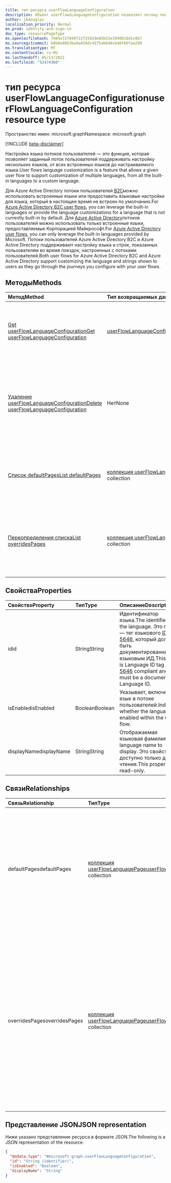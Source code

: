 ```yaml
---
title: тип ресурса userFlowLanguageConfiguration
description: Объект userFlowsLanguageConfiguration позволяет потоку пользователей поддерживать настройку нескольких языков.
author: jkdouglas
localization_priority: Normal
ms.prod: identity-and-sign-in
doc_type: resourcePageType
ms.openlocfilehash: 7945e31f699f22f25929e85b52e3990816d1c0b7
ms.sourcegitcommit: b8b0e88b3ba9a434dc45f5ab640cb46f66fae299
ms.translationtype: MT
ms.contentlocale: ru-RU
ms.lasthandoff: 05/13/2021
ms.locfileid: "52474360"
---
```

# <a name="userflowlanguageconfiguration-resource-type"></a><span data-ttu-id="c95ac-103">тип ресурса userFlowLanguageConfiguration</span><span class="sxs-lookup"><span data-stu-id="c95ac-103">userFlowLanguageConfiguration resource type</span></span>

<span data-ttu-id="c95ac-104">Пространство имен: microsoft.graph</span><span class="sxs-lookup"><span data-stu-id="c95ac-104">Namespace: microsoft.graph</span></span>

[!INCLUDE [beta-disclaimer](../../includes/beta-disclaimer.md)]

<span data-ttu-id="c95ac-105">Настройка языка потоков пользователей — это функция, которая позволяет заданный поток пользователей поддерживать настройку нескольких языков, от всех встроенных языков до настраиваемого языка.</span><span class="sxs-lookup"><span data-stu-id="c95ac-105">User flows language customization is a feature that allows a given user flow to support customization of multiple languages, from all the built-in languages to a custom language.</span></span>

<span data-ttu-id="c95ac-106">Для Azure Active Directory потоки пользователей [B2C](https://docs.microsoft.com/azure/active-directory-b2c/user-flow-language-customization#supported-languages)можно использовать встроенные языки или предоставить языковые настройки для языка, который в настоящее время не встроен по умолчанию.</span><span class="sxs-lookup"><span data-stu-id="c95ac-106">For [Azure Active Directory B2C user flows](https://docs.microsoft.com/azure/active-directory-b2c/user-flow-language-customization#supported-languages), you can leverage the built-in languages or provide the language customizations for a language that is not currently built-in by default.</span></span> <span data-ttu-id="c95ac-107">Для [Azure Active Directory](https://docs.microsoft.com/azure/active-directory/external-identities/user-flow-customize-language)потоков пользователей можно использовать только встроенные языки, предоставляемые Корпорацией Майкрософт.</span><span class="sxs-lookup"><span data-stu-id="c95ac-107">For [Azure Active Directory user flows](https://docs.microsoft.com/azure/active-directory/external-identities/user-flow-customize-language), you can only leverage the built-in languages provided by Microsoft.</span></span> <span data-ttu-id="c95ac-108">Потоки пользователей Azure Active Directory B2C и Azure Active Directory поддерживают настройку языка и строк, показанных пользователям во время поездок, настроенных с потоками пользователей.</span><span class="sxs-lookup"><span data-stu-id="c95ac-108">Both user flows for Azure Active Directory B2C and Azure Active Directory support customizing the language and strings shown to users as they go through the journeys you configure with your user flows.</span></span>

## <a name="methods"></a><span data-ttu-id="c95ac-109">Методы</span><span class="sxs-lookup"><span data-stu-id="c95ac-109">Methods</span></span>

|<span data-ttu-id="c95ac-110">Метод</span><span class="sxs-lookup"><span data-stu-id="c95ac-110">Method</span></span>|<span data-ttu-id="c95ac-111">Тип возвращаемых данных</span><span class="sxs-lookup"><span data-stu-id="c95ac-111">Return type</span></span>|<span data-ttu-id="c95ac-112">Описание</span><span class="sxs-lookup"><span data-stu-id="c95ac-112">Description</span></span>|
|:---|:---|:---|
|[<span data-ttu-id="c95ac-113">Get userFlowLanguageConfiguration</span><span class="sxs-lookup"><span data-stu-id="c95ac-113">Get userFlowLanguageConfiguration</span></span>](../api/userflowlanguageconfiguration-get.md)|[<span data-ttu-id="c95ac-114">userFlowLanguageConfiguration</span><span class="sxs-lookup"><span data-stu-id="c95ac-114">userFlowLanguageConfiguration</span></span>](../resources/userflowlanguageconfiguration.md)|<span data-ttu-id="c95ac-115">Ознакомьтесь с свойствами и отношениями [объекта userFlowLanguageConfiguration.](../resources/userflowlanguageconfiguration.md)</span><span class="sxs-lookup"><span data-stu-id="c95ac-115">Read the properties and relationships of a [userFlowLanguageConfiguration](../resources/userflowlanguageconfiguration.md) object.</span></span> <span data-ttu-id="c95ac-116">Эти объекты представляют язык, доступный в потоке пользователей.</span><span class="sxs-lookup"><span data-stu-id="c95ac-116">These objects represent a language available in a user flow.</span></span>|
|[<span data-ttu-id="c95ac-117">Удаление userFlowLanguageConfiguration</span><span class="sxs-lookup"><span data-stu-id="c95ac-117">Delete userFlowLanguageConfiguration</span></span>](../api/userflowlanguageconfiguration-delete.md)|<span data-ttu-id="c95ac-118">Нет</span><span class="sxs-lookup"><span data-stu-id="c95ac-118">None</span></span>|<span data-ttu-id="c95ac-119">Удаляет настраиваемый [объект userFlowLanguageConfiguration.](../resources/userflowlanguageconfiguration.md)</span><span class="sxs-lookup"><span data-stu-id="c95ac-119">Deletes a custom [userFlowLanguageConfiguration](../resources/userflowlanguageconfiguration.md) object.</span></span> <span data-ttu-id="c95ac-120">Эти объекты представляют язык, доступный в потоке пользователей, и из потока пользователей Azure AD B2C можно удалить только настраиваемый язык.</span><span class="sxs-lookup"><span data-stu-id="c95ac-120">These objects represent a language available in a user flow and only a custom language can be deleted from an Azure AD B2C user flow.</span></span>|
|[<span data-ttu-id="c95ac-121">Список defaultPages</span><span class="sxs-lookup"><span data-stu-id="c95ac-121">List defaultPages</span></span>](../api/userflowlanguageconfiguration-list-defaultpages.md)|<span data-ttu-id="c95ac-122">[коллекция userFlowLanguagePage](../resources/userflowlanguagepage.md)</span><span class="sxs-lookup"><span data-stu-id="c95ac-122">[userFlowLanguagePage](../resources/userflowlanguagepage.md) collection</span></span>|<span data-ttu-id="c95ac-123">Получите ресурсы userFlowLanguagePage из свойства навигации defaultPages.</span><span class="sxs-lookup"><span data-stu-id="c95ac-123">Get the userFlowLanguagePage resources from the defaultPages navigation property.</span></span> <span data-ttu-id="c95ac-124">Представляет путь пользователя по умолчанию в потоке пользователей.</span><span class="sxs-lookup"><span data-stu-id="c95ac-124">Represents the default user journey in a user flow.</span></span>|
|[<span data-ttu-id="c95ac-125">Переопределения списка</span><span class="sxs-lookup"><span data-stu-id="c95ac-125">List overridesPages</span></span>](../api/userflowlanguageconfiguration-list-overridespages.md)|<span data-ttu-id="c95ac-126">[коллекция userFlowLanguagePage](../resources/userflowlanguagepage.md)</span><span class="sxs-lookup"><span data-stu-id="c95ac-126">[userFlowLanguagePage](../resources/userflowlanguagepage.md) collection</span></span>|<span data-ttu-id="c95ac-127">Получите ресурсы userFlowLanguagePage из свойства навигации overridesPages.</span><span class="sxs-lookup"><span data-stu-id="c95ac-127">Get the userFlowLanguagePage resources from the overridesPages navigation property.</span></span> <span data-ttu-id="c95ac-128">Представляет настраиваемый интерфейс для пользовательского путешествия в потоке пользователей.</span><span class="sxs-lookup"><span data-stu-id="c95ac-128">Represents a custom experience for a user journey in a user flow.</span></span>|

## <a name="properties"></a><span data-ttu-id="c95ac-129">Свойства</span><span class="sxs-lookup"><span data-stu-id="c95ac-129">Properties</span></span>

|<span data-ttu-id="c95ac-130">Свойство</span><span class="sxs-lookup"><span data-stu-id="c95ac-130">Property</span></span>|<span data-ttu-id="c95ac-131">Тип</span><span class="sxs-lookup"><span data-stu-id="c95ac-131">Type</span></span>|<span data-ttu-id="c95ac-132">Описание</span><span class="sxs-lookup"><span data-stu-id="c95ac-132">Description</span></span>|
|:---|:---|:---|
|<span data-ttu-id="c95ac-133">id</span><span class="sxs-lookup"><span data-stu-id="c95ac-133">id</span></span>|<span data-ttu-id="c95ac-134">String</span><span class="sxs-lookup"><span data-stu-id="c95ac-134">String</span></span>|<span data-ttu-id="c95ac-135">Идентификатор языка.</span><span class="sxs-lookup"><span data-stu-id="c95ac-135">The identifier of the language.</span></span> <span data-ttu-id="c95ac-136">Это поле — тег языкового [ID RFC 5646,](https://tools.ietf.org/html/rfc5646) который должен быть документированным языковым ИД.</span><span class="sxs-lookup"><span data-stu-id="c95ac-136">This field is Language ID tag [RFC 5646](https://tools.ietf.org/html/rfc5646) compliant and must be a documented Language ID.</span></span>|
|<span data-ttu-id="c95ac-137">isEnabled</span><span class="sxs-lookup"><span data-stu-id="c95ac-137">isEnabled</span></span>|<span data-ttu-id="c95ac-138">Boolean</span><span class="sxs-lookup"><span data-stu-id="c95ac-138">Boolean</span></span>|<span data-ttu-id="c95ac-139">Указывает, включен ли язык в потоке пользователей.</span><span class="sxs-lookup"><span data-stu-id="c95ac-139">Indicates whether the language is enabled within the user flow.</span></span>|
|<span data-ttu-id="c95ac-140">displayName</span><span class="sxs-lookup"><span data-stu-id="c95ac-140">displayName</span></span>|<span data-ttu-id="c95ac-141">String</span><span class="sxs-lookup"><span data-stu-id="c95ac-141">String</span></span>|<span data-ttu-id="c95ac-142">Отображаемая языковая фамилия.</span><span class="sxs-lookup"><span data-stu-id="c95ac-142">The language name to display.</span></span> <span data-ttu-id="c95ac-143">Это свойство доступно только для чтения.</span><span class="sxs-lookup"><span data-stu-id="c95ac-143">This property is read-only.</span></span>|

## <a name="relationships"></a><span data-ttu-id="c95ac-144">Связи</span><span class="sxs-lookup"><span data-stu-id="c95ac-144">Relationships</span></span>

|<span data-ttu-id="c95ac-145">Связь</span><span class="sxs-lookup"><span data-stu-id="c95ac-145">Relationship</span></span>|<span data-ttu-id="c95ac-146">Тип</span><span class="sxs-lookup"><span data-stu-id="c95ac-146">Type</span></span>|<span data-ttu-id="c95ac-147">Описание</span><span class="sxs-lookup"><span data-stu-id="c95ac-147">Description</span></span>|
|:---|:---|:---|
|<span data-ttu-id="c95ac-148">defaultPages</span><span class="sxs-lookup"><span data-stu-id="c95ac-148">defaultPages</span></span>|<span data-ttu-id="c95ac-149">[коллекция userFlowLanguagePage](../resources/userflowlanguagepage.md)</span><span class="sxs-lookup"><span data-stu-id="c95ac-149">[userFlowLanguagePage](../resources/userflowlanguagepage.md) collection</span></span>|<span data-ttu-id="c95ac-150">Коллекция страниц с контентом по умолчанию, отображаемым в потоке пользователей для указанного языка.</span><span class="sxs-lookup"><span data-stu-id="c95ac-150">Collection of pages with the default content to display in a user flow for a specified language.</span></span> <span data-ttu-id="c95ac-151">Эта коллекция не позволяет вносить какие-либо изменения.</span><span class="sxs-lookup"><span data-stu-id="c95ac-151">This collection does not allow any kind of modification.</span></span>|
|<span data-ttu-id="c95ac-152">overridesPages</span><span class="sxs-lookup"><span data-stu-id="c95ac-152">overridesPages</span></span>|<span data-ttu-id="c95ac-153">[коллекция userFlowLanguagePage](../resources/userflowlanguagepage.md)</span><span class="sxs-lookup"><span data-stu-id="c95ac-153">[userFlowLanguagePage](../resources/userflowlanguagepage.md) collection</span></span>|<span data-ttu-id="c95ac-154">Коллекция страниц с переопределениями сообщений для отображения в потоке пользователей для указанного языка.</span><span class="sxs-lookup"><span data-stu-id="c95ac-154">Collection of pages with the overrides messages to display in a user flow for a specified language.</span></span> <span data-ttu-id="c95ac-155">Эта коллекция позволяет изменять только содержимое страницы, любые другие изменения не допускаются (создание или удаление страниц).</span><span class="sxs-lookup"><span data-stu-id="c95ac-155">This collection only allows to modify the content of the page, any other modification is not allowed (creation or deletion of pages).</span></span>|

## <a name="json-representation"></a><span data-ttu-id="c95ac-156">Представление JSON</span><span class="sxs-lookup"><span data-stu-id="c95ac-156">JSON representation</span></span>

<span data-ttu-id="c95ac-157">Ниже указано представление ресурса в формате JSON.</span><span class="sxs-lookup"><span data-stu-id="c95ac-157">The following is a JSON representation of the resource.</span></span>
<!-- {
  "blockType": "resource",
  "keyProperty": "id",
  "@odata.type": "microsoft.graph.userFlowLanguageConfiguration",
  "openType": false
}
-->

``` json
{
  "@odata.type": "#microsoft.graph.userFlowLanguageConfiguration",
  "id": "String (identifier)",
  "isEnabled": "Boolean",
  "displayName": "String"
}
```
